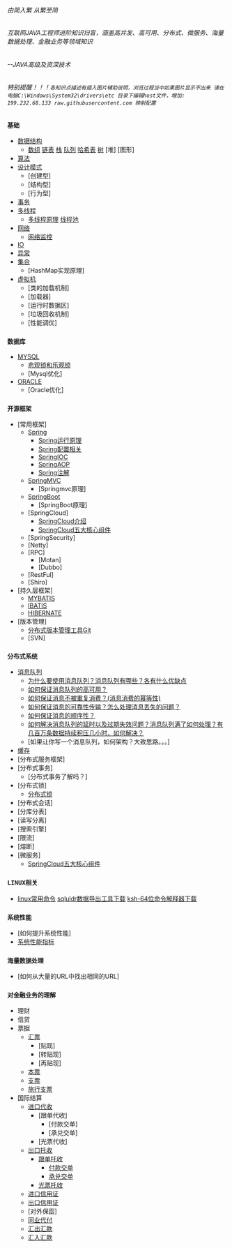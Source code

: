 ###### 由简入繁 从繁至简 
###### 互联网JAVA工程师进阶知识扫盲，涵盖高并发、高可用、分布式、微服务、海量数据处理、金融业务等领域知识 
###### --JAVA高级及资深技术
###### 特别提醒！！！`各知识点描述有插入图片辅助说明，浏览过程当中如果图片显示不出来 请在电脑C:\Windows\System32\drivers\etc 目录下编辑host文件，增加: 199.232.68.133 raw.githubusercontent.com 映射配置`

### `基础`
- [数据结构](./doc/数据结构.md)
    - [数组](./doc/数组.md)  [链表](./doc/链表.md)  [栈](./doc/stack.md)  [队列](./doc/queue.md)  [哈希表](./doc/hash.md)  [树](./doc/tree.md)  [堆]   [图形]
- [算法](./doc/算法.md)
- [设计模式](./doc/设计模式.md)
    - [创建型]
    - [结构型]
    - [行为型]
- [事务](./doc/事务.md)
- [多线程](./doc/多线程.md)
    - [多线程原理](./doc/多线程的实现.md)  [线程池](./doc/线程池.md)
- [网络](./doc/网络.md)
  - [网络监控](./doc/monitor.md)
- [IO](./doc/IO.md)
- [异常](./doc/异常.md)
- [集合](./doc/Java基础及集合.md)
    - [HashMap实现原理]
- [虚拟机](./doc/jvm.md)
    - [类的加载机制]
    - [加载器]
    - [运行时数据区]
    - [垃圾回收机制]
    - [性能调优]
### `数据库`
- [MYSQL](./doc/mysql.md)
    - [悲观锁和乐观锁](./doc/消息队列.md)
    - [Mysql优化]
- [ORACLE](./doc/oracle.md)
     - [Oracle优化]
### `开源框架`
- [常用框架]
    - [Spring](./doc/Spring.md)
        - [Spring运行原理](./doc/SpringPrinciple.md)
        - [Spring配置相关](./doc/SpringSet.md)
        - [SpringIOC](./doc/SpringIOC.md)
        - [SpringAOP](./doc/SpringAOP.md)
        - [Spring注解](./doc/SpringAutware.md)
    - [SpringMVC](./doc/SpringMVC.md)
        - [Springmvc原理]
    - [SpringBoot](./doc/SpringBoot.md)
        - [SpringBoot原理]
    - [SpringCloud]
        - [SpringCloud介绍](./doc/SpringCloud介绍.md)
        - [SpringCloud五大核心组件](./doc/五大核心组件.md)
    - [SpringSecurity]
    - [Netty]
    - [RPC]
        - [Motan]
        - [Dubbo]
    - [RestFul]
    - [Shiro]
- [持久层框架]
    - [MYBATIS](./doc/MyBatis.md)
    - [IBATIS](./doc/IBatis.md)
    - [HIBERNATE](./doc/Hibernate.md)
- [版本管理]
    - [分布式版本管理工具Git](./doc/git.md)
    - [SVN]
### `分布式系统`
- [消息队列](./doc/消息队列.md)
    - [为什么要使用消息队列？消息队列有哪些？各有什么优缺点](./doc/消息队列.md)
    - [如何保证消息队列的高可用？](./doc/MQ集群.md)
    - [如何保证消息不被重复消费？(消息消费的幂等性)](./doc/消息幂等性.md)
    - [如何保证消息的可靠性传输？怎么处理消息丢失的问题？](./doc/消息丢失.md)
    - [如何保证消息的顺序性？](./doc/消息消费顺序.md)
    - [如何解决消息队列的延时以及过期失效问题？消息队列满了如何处理？有几百万条数据持续积压几小时，如何解决？](./doc/消息过期失效.md)
    - [如果让你写一个消息队列，如何架构？大致思路。。。]
- [缓存](./doc/缓存.md)
- [分布式服务框架]
- [分布式事务]
    - [分布式事务了解吗？]
- [分布式锁]
    - [分布式锁](./doc/分布式锁.md)
- [分布式会话]
- [分库分表]
- [读写分离]
- [搜索引擎]
- [限流]
- [熔断]
- [微服务]
    - [SpringCloud五大核心组件](./doc/五大核心组件.md)
### `LINUX相关`
- [linux常用命令](./doc/linux.md)  [sqluldr数据导出工具下载](./doc/sqluldr.zip)  [ksh-64位命令解释器下载](./doc/ksh-20120801-37.el6_9.x86_64.rpm)
### `系统性能`
- [如何提升系统性能]
- [系统性能指标](./doc/性能测试指标.md)
### `海量数据处理`
- [如何从大量的URL中找出相同的URL]
### `对金融业务的理解`
- 理财
- 信贷
- 票据
    - [汇票](./doc/BillOfExchange.md)
        - [贴现]
        - [转贴现]
        - [再贴现]
    - [本票](./doc/PromissoryNotes.md)
    - [支票](./doc/cheque.md)
    - [旅行支票](./doc/TravelerCheque.md)
- 国际结算
    - [进口代收](./doc/ImportCollection.md)
        - [跟单代收]
            - [付款交单]
            - [承兑交单]
        - [光票代收]
    - [出口托收](./doc/ExportCollection.md)
        - [跟单托收](./doc/OutwardCollection.md)
            - [付款交单](./doc/DocumentsAgainstPayment.md)
            - [承兑交单](./doc/DocumentsAgainstAcceptance.md)
        - [光票托收](./doc/CleanCollection.md)
    - [进口信用证](./doc/ImportCredit.md)
    - [出口信用证](./doc/ExportCredit.md)
    - [对外保函]
    - [同业代付](./doc/BankRefinance.md)
    - [汇出汇款](./doc/OutwardRemittance.md)
    - [汇入汇款](./doc/InwardRemittance.md)
